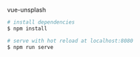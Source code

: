 vue-unsplash

```bash
# install dependencies
$ npm install

# serve with hot reload at localhost:8080
$ npm run serve

```
